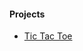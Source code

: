 #### Projects

* [Tic Tac Toe](https://github.com/chiragkunder/python-milestone/blob/master/tic-tac-toe.ipynb)
